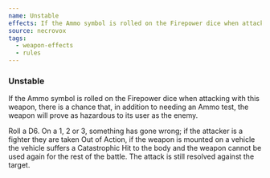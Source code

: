 ```yaml
---
name: Unstable
effects: If the Ammo symbol is rolled on the Firepower dice when attacking with this weapon, there is a chance that, in addition to needing an Ammo test, the weapon will prove as hazardous to its user as the enemy.Roll a D6. On a 1, 2 or 3, something has gone wrong; if the attacker is a fighter they are taken Out of Action, if the weapon is mounted on a vehicle the vehicle suffers a Catastrophic Hit to the body and the weapon cannot be used again for the rest of the battle. The attack is still resolved against the target.
source: necrovox
tags:
  - weapon-effects
  - rules
---
```

### Unstable

If the Ammo symbol is rolled on the Firepower dice when attacking with this weapon, there is a chance that, in addition to needing an Ammo test, the weapon will prove as hazardous to its user as the enemy.

Roll a D6. On a 1, 2 or 3, something has gone wrong; if the attacker is a fighter they are taken Out of Action, if the weapon is mounted on a vehicle the vehicle suffers a Catastrophic Hit to the body and the weapon cannot be used again for the rest of the battle. The attack is still resolved against the target.